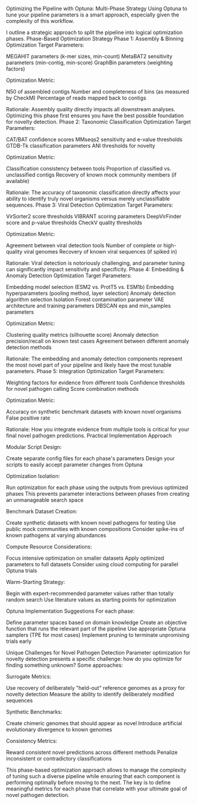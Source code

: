 Optimizing the Pipeline with Optuna: Multi-Phase Strategy
Using Optuna to tune your pipeline parameters is a smart approach, especially given the complexity of this workflow. 

I outline a strategic approach to split the pipeline into logical optimization phases.
Phase-Based Optimization Strategy
Phase 1: Assembly & Binning Optimization
Target Parameters:

MEGAHIT parameters (k-mer sizes, min-count)
MetaBAT2 sensitivity parameters (min-contig, min-score)
GraphBin parameters (weighting factors)

Optimization Metric:

N50 of assembled contigs
Number and completeness of bins (as measured by CheckM)
Percentage of reads mapped back to contigs

Rationale:
Assembly quality directly impacts all downstream analyses. Optimizing this phase first ensures you have the best possible foundation for novelty detection.
Phase 2: Taxonomic Classification Optimization
Target Parameters:

CAT/BAT confidence scores
MMseqs2 sensitivity and e-value thresholds
GTDB-Tk classification parameters
ANI thresholds for novelty

Optimization Metric:

Classification consistency between tools
Proportion of classified vs. unclassified contigs
Recovery of known mock community members (if available)

Rationale:
The accuracy of taxonomic classification directly affects your ability to identify truly novel organisms versus merely unclassifiable sequences.
Phase 3: Viral Detection Optimization
Target Parameters:

VirSorter2 score thresholds
VIBRANT scoring parameters
DeepVirFinder score and p-value thresholds
CheckV quality thresholds

Optimization Metric:

Agreement between viral detection tools
Number of complete or high-quality viral genomes
Recovery of known viral sequences (if spiked in)

Rationale:
Viral detection is notoriously challenging, and parameter tuning can significantly impact sensitivity and specificity.
Phase 4: Embedding & Anomaly Detection Optimization
Target Parameters:

Embedding model selection (ESM2 vs. ProtT5 vs. ESM1b)
Embedding hyperparameters (pooling method, layer selection)
Anomaly detection algorithm selection
Isolation Forest contamination parameter
VAE architecture and training parameters
DBSCAN eps and min_samples parameters

Optimization Metric:

Clustering quality metrics (silhouette score)
Anomaly detection precision/recall on known test cases
Agreement between different anomaly detection methods

Rationale:
The embedding and anomaly detection components represent the most novel part of your pipeline and likely have the most tunable parameters.
Phase 5: Integration Optimization
Target Parameters:

Weighting factors for evidence from different tools
Confidence thresholds for novel pathogen calling
Score combination methods

Optimization Metric:

Accuracy on synthetic benchmark datasets with known novel organisms
False positive rate

Rationale:
How you integrate evidence from multiple tools is critical for your final novel pathogen predictions.
Practical Implementation Approach

Modular Script Design:

Create separate config files for each phase's parameters
Design your scripts to easily accept parameter changes from Optuna

Optimization Isolation:

Run optimization for each phase using the outputs from previous optimized phases
This prevents parameter interactions between phases from creating an unmanageable search space

Benchmark Dataset Creation:

Create synthetic datasets with known novel pathogens for testing
Use public mock communities with known compositions
Consider spike-ins of known pathogens at varying abundances

Compute Resource Considerations:

Focus intensive optimization on smaller datasets
Apply optimized parameters to full datasets
Consider using cloud computing for parallel Optuna trials

Warm-Starting Strategy:

Begin with expert-recommended parameter values rather than totally random search
Use literature values as starting points for optimization

Optuna Implementation Suggestions
For each phase:

Define parameter spaces based on domain knowledge
Create an objective function that runs the relevant part of the pipeline
Use appropriate Optuna samplers (TPE for most cases)
Implement pruning to terminate unpromising trials early

Unique Challenges for Novel Pathogen Detection
Parameter optimization for novelty detection presents a specific challenge: how do you optimize for finding something unknown? Some approaches:

Surrogate Metrics:

Use recovery of deliberately "held-out" reference genomes as a proxy for novelty detection
Measure the ability to identify deliberately modified sequences


Synthetic Benchmarks:

Create chimeric genomes that should appear as novel
Introduce artificial evolutionary divergence to known genomes


Consistency Metrics:

Reward consistent novel predictions across different methods
Penalize inconsistent or contradictory classifications

This phase-based optimization approach allows to manage the complexity of tuning such a diverse pipeline while ensuring that each component is performing optimally before moving to the next. The key is to define meaningful metrics for each phase that correlate with your ultimate goal of novel pathogen detection.

